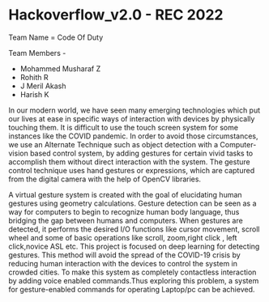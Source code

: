 # Hackoverflow_v2.0 - REC 2022
Team Name = Code Of Duty

Team Members -
 * Mohammed Musharaf Z
 * Rohith R
 * J Meril Akash 
 * Harish K

In our modern world, we have seen many emerging technologies which put our lives at ease in specific ways of interaction with devices by physically touching them.
 It is difficult to use the touch screen system for some instances like the COVID pandemic. In order to avoid those circumstances, we use an Alternate Technique such as object detection with 
a Computer-vision based control system, by adding gestures for certain vivid tasks to accomplish them without direct interaction with the system.
The gesture control technique uses hand gestures or expressions, which are captured from the digital camera with the help of OpenCV libraries.

A virtual gesture system is created with the goal of elucidating human gestures using geometry calculations. Gesture detection can be seen as a way for computers to begin 
to recognize human body language, thus bridging the gap between humans and computers. 
When gestures are detected, it performs the desired I/O functions like cursor movement, scroll 
wheel and some of basic operations like scroll, zoom,right click , left click,novice ASL etc.
This project is focused on deep learning for detecting gestures. This method will avoid the spread 
of the COVID-19 crisis by reducing human interaction with the devices to control the system in 
crowded cities. To make this system as completely contactless interaction by adding voice enabled commands.Thus exploring this problem, a system for gesture-enabled commands for 
operating Laptop/pc can be achieved.
